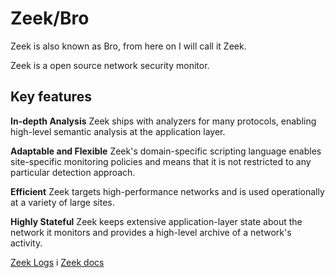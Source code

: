 # Zeek/Bro
Zeek is also known as Bro, from here on I will call it Zeek. 

Zeek is a open source network security monitor.

## Key features 
**In-depth Analysis** Zeek ships with analyzers for many protocols, enabling high-level semantic analysis at the application layer.
    
**Adaptable and Flexible** Zeek's domain-specific scripting language enables site-specific monitoring policies and means that it is not restricted to any particular detection approach.
    
**Efficient** Zeek targets high-performance networks and is used operationally at a variety of large sites.
    
**Highly Stateful** Zeek keeps extensive application-layer state about the network it monitors and provides a high-level archive of a network's activity.



[Zeek Logs](https://www.zeek.org/) i
[Zeek docs](https://docs.zeek.org/en/current/)